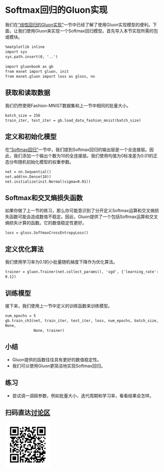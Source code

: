 # Softmax回归的Gluon实现

我们在[“线性回归的Gluon实现”](linear-regression-gluon.md)一节中已经了解了使用Gluon实现模型的便利。下面，让我们使用Gluon来实现一个Softmax回归模型。首先导入本节实现所需的包或模块。

```{.python .input  n=1}
%matplotlib inline
import sys
sys.path.insert(0, '..')

import gluonbook as gb
from mxnet import gluon, init
from mxnet.gluon import loss as gloss, nn
```

## 获取和读取数据

我们仍然使用Fashion-MNIST数据集和上一节中相同的批量大小。

```{.python .input  n=2}
batch_size = 256
train_iter, test_iter = gb.load_data_fashion_mnist(batch_size)
```

## 定义和初始化模型

在[“Softmax回归”](softmax-regression.md)一节中，我们提到Softmax回归的输出层是一个全连接层。因此，我们添加一个输出个数为10的全连接层。我们使用均值为0标准差为0.01的正态分布随机初始化模型的权重参数。

```{.python .input  n=3}
net = nn.Sequential()
net.add(nn.Dense(10))
net.initialize(init.Normal(sigma=0.01))
```

## Softmax和交叉熵损失函数

如果你做了上一节的练习，那么你可能意识到了分开定义Softmax运算和交叉熵损失函数可能会造成数值不稳定。因此，Gluon提供了一个包括Softmax运算和交叉熵损失计算的函数。它的数值稳定性更好。

```{.python .input  n=4}
loss = gloss.SoftmaxCrossEntropyLoss()
```

## 定义优化算法

我们使用学习率为0.1的小批量随机梯度下降作为优化算法。

```{.python .input  n=5}
trainer = gluon.Trainer(net.collect_params(), 'sgd', {'learning_rate': 0.1})
```

## 训练模型

接下来，我们使用上一节中定义的训练函数来训练模型。

```{.python .input  n=6}
num_epochs = 5
gb.train_ch3(net, train_iter, test_iter, loss, num_epochs, batch_size, None,
             None, trainer)
```

## 小结

* Gluon提供的函数往往具有更好的数值稳定性。
* 我们可以使用Gluon更简洁地实现Softmax回归。

## 练习

* 尝试调一调超参数，例如批量大小、迭代周期和学习率，看看结果会怎样。

## 扫码直达[讨论区](https://discuss.gluon.ai/t/topic/740)

![](../img/qr_softmax-regression-gluon.svg)
